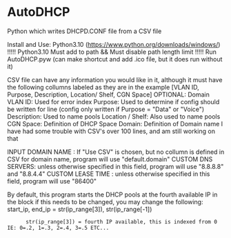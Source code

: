 # AutoDHCP
Python which writes DHCPD.CONF file from a CSV file

Install and Use:
Python3.10 (https://www.python.org/downloads/windows/) !!!!! Python3.10 Must add to path && Must disable path length limit  !!!!!
Run AutoDHCP.pyw (can make shortcut and add .ico file, but it does run without it)


CSV file can have any information you would like in it, although it must have the following collumns labeled as they are in the example
[VLAN ID, Purpose, Description, Location/ Shelf, CGN Space] OPTIONAL: Domain
    VLAN ID: Used for error index
    Purpose: Used to determine if config should be written for line (config only written if Purpose = "Data" or "Voice")
    Description: Used to name pools
    Location / Shelf: Also used to name pools
    CGN Space: Definition of DHCP Space
    Domain: Definition of Domain name
I have had some trouble with CSV's over 100 lines, and am still working on that

INPUT DOMAIN NAME : If "Use CSV" is chosen, but no collumn is defined in CSV for domain name, program will use "default.domain"
CUSTOM DNS SERVERS: unless otherwise specified in this field, program will use "8.8.8.8" and "8.8.4.4"
CUSTOM LEASE TIME : unless otherwise specified in this field, program will use "86400"


By default, this program starts the DHCP pools at the fourth available IP in the block if this needs to be changed, you may change the following:
    start_ip, end_ip = str(ip_range[3]), str(ip_range[-1])

          str(ip_range[3]) = fourth IP available, this is indexed from 0 IE: 0=.2, 1=.3, 2=.4, 3=.5 ETC...
